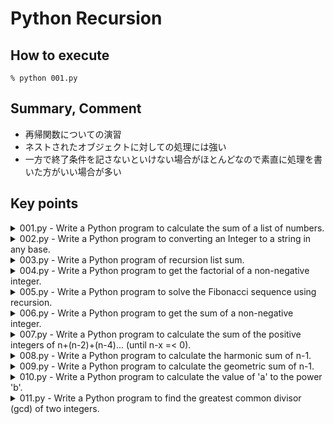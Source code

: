 # Python Recursion

## How to execute

```shell
% python 001.py
```

## Summary, Comment
- 再帰関数についての演習
- ネストされたオブジェクトに対しての処理には強い
- 一方で終了条件を記さないといけない場合がほとんどなので素直に処理を書いた方がいい場合が多い

## Key points

<details>
<summary>001.py - Write a Python program to calculate the sum of a list of numbers.</summary>

- sum(range(10))で普通に求められるが、あえて再帰関数を使う
</details>

<details>
<summary>002.py - Write a Python program to converting an Integer to a string in any base.</summary>

- intをN進数に変換しstringで返す
- 例えば16進数に変換する場合は、16で割った商を再帰関数に入れ、余りは直接stringを参照するようにする
- 再帰関数の戻り値ではstring同士を足していく
</details>

<details>
<summary>003.py - Write a Python program of recursion list sum.</summary>

- このようにNestedなobjectに対して再帰関数は強いので使いたい
</details>

<details>
<summary>004.py - Write a Python program to get the factorial of a non-negative integer.</summary>

- 再帰的に掛け算をする
</details>

<details>
<summary>005.py - Write a Python program to solve the Fibonacci sequence using recursion.</summary>

- フィボナッチ数列のn項目を出力する
- フィボナッチ数列の一般項はa_{n+2} = a_{n+1} + a_{n}, a_0 = 0, a_1 = 1
</details>

<details>
<summary>006.py - Write a Python program to get the sum of a non-negative integer.</summary>

- 受け取った数値をstrに変換してiterateすれば同じことはできるが、再帰関数を使う
</details>

<details>
<summary>007.py - Write a Python program to calculate the sum of the positive integers of n+(n-2)+(n-4)... (until n-x =< 0).</summary>

- この題意だと再帰関数を使いたくなる
</details>

<details>
<summary>008.py - Write a Python program to calculate the harmonic sum of n-1.</summary>

- 逆数和を再帰的に計算する
</details>

<details>
<summary>009.py - Write a Python program to calculate the geometric sum of n-1.</summary>

- 等比数列の和を計算する
- 初項と公比を与える必要がある
- 等比数列の和の公式があるので、それをストレートに書きたいがここでは再帰的に計算する
</details>

<details>
<summary>010.py - Write a Python program to calculate the value of 'a' to the power 'b'.</summary>

- powというbuilt-in methodがあるが、ここでは再帰的に計算する
</details>

<details>
<summary>011.py - Write a Python program to find  the greatest common divisor (gcd) of two integers.</summary>

- 最大公約数を再帰的に計算する
</details>
